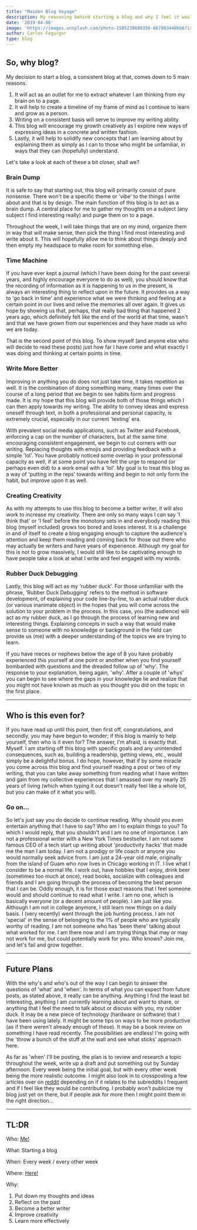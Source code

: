 ```yaml
---
title: "Maiden Blog Voyage"
description: My reasoning behind starting a blog and why I feel it would be helpful for myself and possibly others.
date: '2019-04-06'
image: 'https://images.unsplash.com/photo-1505238680356-667803448bb6?ixlib=rb-1.2.1&ixid=eyJhcHBfaWQiOjEyMDd9&auto=format&fit=crop&w=1350&q=80'
author: Carlos Fegurgur
type: blog
---
```

## So, why blog?

My decision to start a blog, a consistent blog at that, comes down to 5 main reasons. 
1. It will act as an outlet for me to extract whatever I am thinking from my brain on to a page. 
2. It will help to create a timeline of my frame of mind as I continue to learn and grow as a person. 
3. Writing on a consistent basis will serve to improve my writing ability.
4. This blog will encourage my growth creatively as I explore new ways of expressing ideas in a concrete and written fashion.
5. Lastly, it will help to solidify new concepts that I am learning about by explaining them as simply as I can to those who might be unfamiliar, in ways that they can (hopefully) understand.

Let's take a look at each of these a bit closer, shall we?

### Brain Dump

It is safe to say that starting out, this blog will primarily consist of pure nonsense. There won't be a specific theme or 'vibe' to the things I write about and that is by design. The main function of this blog is to act as a brain dump. A central place for me to gather my thoughts on a subject (any subject I find interesting really) and purge them on to a page.

Throughout the week, I will take things that are on my mind, organize them in way that will make sense, then pick the thing I find most interesting and write about it. This will hopefully allow me to think about things deeply and then empty my headspace to make room for something else.   


### Time Machine

If you have ever kept a journal (which I have been doing for the past several years, and highly encourage everyone to do as well), you should know that the recording of information as it is happening to us in the present, is always an interesting thing to reflect upon in the future. It provides us a way to 'go back in time' and experience what we were thinking and feeling at a certain point in our lives and relive the memories all over again. It gives us hope by showing us that, perhaps, that really bad thing that happened 2 years ago, which definitely felt like the end of the world at that time, wasn't and that we have grown from our experiences and they have made us who we are today. 

That is the second point of this blog. To show myself (and anyone else who will decide to read these posts) just how far I have come and what exactly I was doing and thinking at certain points in time.

### Write More Better

Improving in anything you do does not just take time, it takes repetition as well. It is the combination of doing something many, many times over the course of a long period that we begin to see habits form and progress made. It is my hope that this blog will provide both of those things which I can then apply towards my writing. The ability to convey ideas and express oneself through text, in both a professional and personal capacity, is extremely crucial, especially in our current 'texting' era. 

With prevalent social media applications, such as Twitter and Facebook, enforcing a cap on the number of characters, but at the same time encouraging consistent engagement, we begin to cut corners with our writing. Replacing thoughts with emojis and providing feedback with a simple 'lol'. You have probably noticed some overlap in your professional capacity as well, if at some point you have felt the urge to respond (or perhaps even did) to a work email with a 'lol'. My goal is to treat this blog as a way of 'putting in the reps' towards writing and begin to not only form the habit, but improve upon it as well.

### Creating Creativity

As with my attempts to use this blog to become a better writer, it will also work to increase my creativity. There are only so many ways I can say 'I think that' or 'I feel' before the monotony sets in and everybody reading this blog (myself included) grows too bored and loses interest. It is a challenge in and of itself to create a blog engaging enough to capture the audience's attention and keep them reading and coming back for those out there who may actually be writers and have years of experience. Although my goal for this is not to grow massively, I would still like to be captivating enough to have people take a look at what I write and feel engaged with my words.

### Rubber Duck Debugging

Lastly, this blog will act as my 'rubber duck'. For those unfamiliar with the phrase, 'Rubber Duck Debugging' refers to the method in software development, of explaining your code line-by-line, to an actual rubber duck (or various inanimate object) in the hopes that you will come across the solution to your problem in the process. In this case, you (the audience) will act as my rubber duck, as I go through the process of learning new and interesting things. Explaining concepts in such a way that would make sense to someone with no knowledge or background in the field can provide us (me) with a deeper understanding of the topics we are trying to learn. 

If you have nieces or nephews below the age of 8 you have probably experienced this yourself at one point or another when you find yourself bombarded with questions and the dreaded follow up of 'why'. The response to your explanation, being again, 'why'. After a couple of 'whys' you can begin to see where the gaps in your knowledge lie and realize that you might not have known as much as you thought you did on the topic in the first place. 

---
## Who is this even for?

If you have read up until this point, then first off, congratulations, and secondly, you may have begun to wonder; if this blog is mainly to help yourself, then who is it even for? The answer, I'm afraid, is exactly that. Myself. I am starting off this blog with specific goals and any unintended consequences, such as, building a readership, getting views, etc., would simply be a delightful bonus. I do hope, however, that if by some miracle you come across this blog and find yourself reading a post or two of my writing, that you can take away something from reading what I have written and gain from my collective experiences that I amassed over my nearly 25 years of living (which when typing it out doesn't really feel like a whole lot, but you can make of it what you will).


### Go on...
So let's just say you do decide to continue reading. Why should you even entertain anything that I have to say? Who am I to explain things to you? To which I would reply, that you shouldn't and I am no one of importance. I am not a professional writer with a New York Times bestseller. I am not some famous CEO of a tech start up writing about 'productivity hacks' that made me the man I am today. I am not a prodigy or life coach or anyone you would normally seek advice from. I am just a 24-year old male, originally from the island of Guam who now lives in Chicago working in IT. I live what I consider to be a normal life. I work out, have hobbies that I enjoy, drink beer (sometimes too much at once), read books, socialize with colleagues and friends and I am going through the process of becoming the best person that I can be. Oddly enough, it is for those exact reasons that I feel someone would and should continue to read what I write. I am no one, which is basically everyone (or a decent amount of people). I am just like you. Although I am not in college anymore, I still learn new things on a daily basis. I (very recently) went through the job hunting process. I am not 'special' in the sense of belonging to the 1% of people who are typically worthy of reading. I am not someone who has 'been there' talking about what worked for me. I am there now and I am trying things that may or may not work for me, but could potentially work for you. Who knows? Join me, and let's fail and grow together. 

---
## Future Plans

With the why's and who's out of the way I can begin to answer the questions of 'what' and 'when'. In terms of what you can expect from future posts, as stated above, it really can be anything. Anything I find the least bit interesting, anything I am currently learning about and want to share, or anything that I feel the need to talk about or discuss with you, my rubber duck. It may be a new piece of technology (hardware or software) that I have been using lately. It might be some tips on ways to be more productive (as if there weren't already enough of these). It may be a book review on something I have read recently. The possibilities are endless! I'm going with the 'throw a bunch of the stuff at the wall and see what sticks' approach here. 

As far as 'when' I'll be posting, the plan is to review and research a topic throughout the week, write up a draft and put something out by Sunday afternoon. Every week being the initial goal, but with every other week being the more realistic outcome. I might also look in to crossposting a few articles over on [reddit](www.reddit.com) depending on if it relates to the subreddits I frequent and if I feel like they would be contributing. I probably won't publicize my blog just yet on there, but if people ask for more then I might point them in the right direction...

---
## TL:DR

Who: [Me!](https://carlosaqf.netlify.com/about)

What: Starting a blog

When: Every week / every other week

Where: [Here!](https://carlosaqf.netlify.com/blog/)

Why:
1. Put down my thoughts and ideas
2. Reflect on the past
3. Become a better writer
4. Improve creativity
5. Learn more effectively


